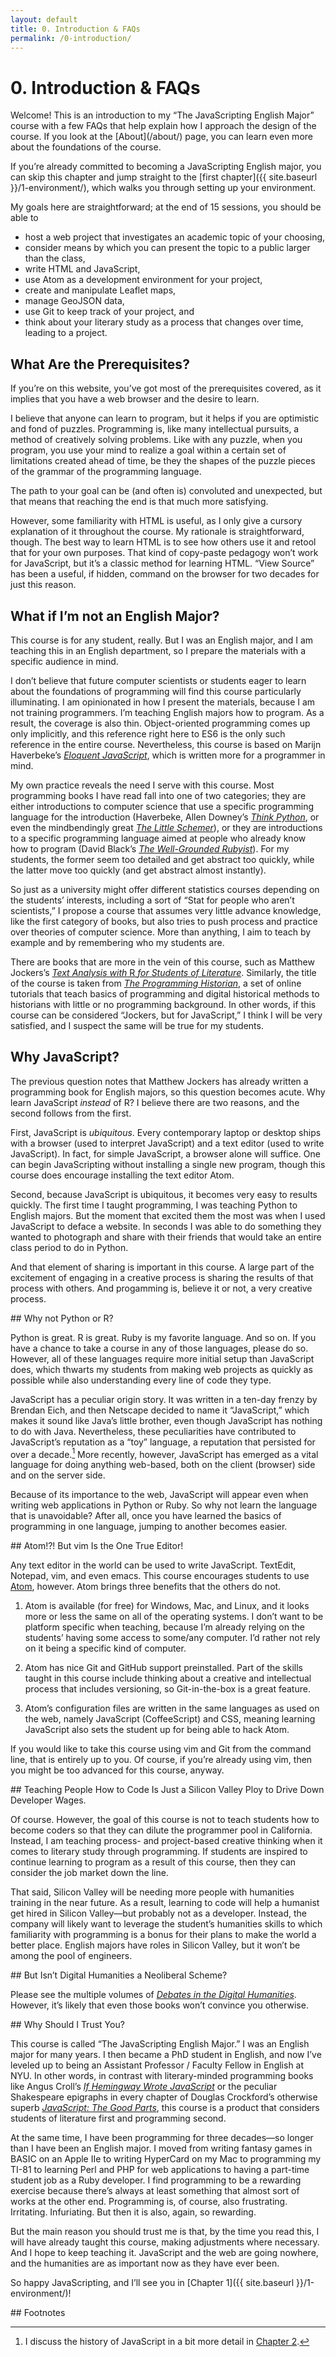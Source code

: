 ```yaml
---
layout: default
title: 0. Introduction & FAQs
permalink: /0-introduction/
---
```


# 0. Introduction & FAQs

<p class="lead"> Welcome! This is an introduction to my “The JavaScripting
English Major” course with a few FAQs that help explain how I approach the
design of the course. If you look at the [About](/about/) page, you can learn
even more about the foundations of the course.  </p>

If you’re already committed to becoming a JavaScripting English major, you can
skip this chapter and jump straight to the [first chapter]({{ site.baseurl
}}/1-environment/), which walks you through setting up your environment. 

My goals here are straightforward; at the end of 15 sessions, you should be
able to

* host a web project that investigates an academic topic of your
choosing,
* consider means by which you can present the topic to a public larger than
the class,
* write HTML and JavaScript,
* use Atom as a development environment for your project,
* create and manipulate Leaflet maps,
* manage GeoJSON data,
* use Git to keep track of your project, and
* think about your literary study as a process that changes over time, leading
to a project.

<section id="prerequisites">

## What Are the Prerequisites?

If you’re on this website, you’ve got most of the prerequisites covered, as it
implies that you have a web browser and the desire to learn. 

I believe that anyone can learn to program, but it helps if you are optimistic
and fond of puzzles. Programming is, like many intellectual pursuits,
a method of creatively solving problems. Like with any puzzle, when you
program, you use your mind to realize a goal within a certain set of
limitations created ahead of time, be they the shapes of the puzzle pieces of
the grammar of the programming language.

The path to your goal can be (and often is) convoluted and unexpected,
but that means that reaching the end is that much more satisfying.

However, some familiarity with HTML is useful, as I only give a cursory explanation of
it throughout the course. My rationale is straightforward, though. The best
way to learn HTML is to see how others use it and retool that for your own
purposes. That kind of copy-paste pedagogy won’t work for JavaScript, but it’s
a classic method for learning HTML. “View Source” has been a useful, if hidden,
command on the browser for two decades for just this reason.

</section>

<section id="not-english-major">

## What if I’m not an English Major?

This course is for any student, really. But I was an English major, and I am
teaching this in an English department, so I prepare the materials with a
specific audience in mind. 

I don’t believe that future computer scientists or students eager to learn
about the foundations of programming will find this course particularly
illuminating. I am opinionated in how I present the materials, because I am
not training programmers. I’m teaching English majors how to program. As a
result, the coverage is also thin. Object-oriented programming comes up only
implicitly, and this reference right here to ES6 is the only such reference in
the entire course. Nevertheless, this course is based on Marijn Haverbeke’s
[*Eloquent JavaScript*](http://eloquentjavascript.net), which is written more
for a programmer in mind.

My own practice reveals the need I serve with this course. Most programming
books I have read fall into one of two categories; they are either
introductions to computer science that use a specific programming language for
the introduction (Haverbeke, Allen Downey’s [*Think
Python*](http://greenteapress.com/wp/think-python-2e/), or even the
mindbendingly great [*The Little
Schemer*](https://mitpress.mit.edu/books/little-schemer)), or they are
introductions to a specific programming language aimed at people who already
know how to program (David Black’s [*The Well-Grounded
Rubyist*](https://www.manning.com/books/the-well-grounded-rubyist-second-edition)).
For my students, the former seem too
detailed and get abstract too quickly, while the latter move too quickly (and
get abstract almost instantly).

So just as a university might offer different statistics courses depending on
the students’ interests, including a sort of “Stat for people who aren’t
scientists,” I propose a course that assumes very little advance
knowledge, like the first category of books, but also tries to push process and
practice over theories of computer science. More than anything, I aim to teach
by example and by remembering who my students are.

There are books that are more in the vein of this course, such as Matthew
Jockers’s [*Text Analysis with* R *for Students of
Literature*](http://www.matthewjockers.net/text-analysis-with-r-for-students-of-literature/).
Similarly, the title of the course is taken from [*The Programming
Historian*](https://programminghistorian.org/), a set of online tutorials that
teach basics of programming and digital historical methods to historians with
little or no programming background. In other words, if this course can be
considered “Jockers, but for JavaScript,” I think I will be very satisfied,
and I suspect the same will be true for my students.

</section>
<section id="why-javascript">

## Why JavaScript?

The previous question notes that Matthew Jockers has already written a
programming book for English majors, so this question becomes acute. Why learn
JavaScript *instead* of R? I believe there are two reasons, and the second
follows from the first. 

First, JavaScript is *ubiquitous*. Every contemporary laptop or desktop ships
with a browser (used to interpret JavaScript) and a text editor (used to write
JavaScript). In fact, for simple JavaScript, a browser alone will suffice.
One can begin JavaScripting without installing a single new program, though
this course does encourage installing the text editor Atom.

Second, because JavaScript is ubiquitous, it becomes very easy to results
quickly. The first time I taught programming, I was teaching Python to English
majors. But the moment that excited them the most was when I used JavaScript
to deface a website. In seconds I was able to do something they wanted to
photograph and share with their friends that would take an entire class period
to do in Python. 

And that element of sharing is important in this course. A large part of the
excitement of engaging in a creative process is sharing the results of that
process with others. And progamming is, believe it or not, a very creative
process.

</section>

<section id="not-python">
## Why not Python or R?

Python is great. R is great. Ruby is my favorite language. And so on. If you
have a chance to take a course in any of those languages, please do so.
However, all of these languages require more initial setup than JavaScript
does, which thwarts my students from making web projects as quickly as
possible while also understanding every line of code they type.

JavaScript has a peculiar origin story. It was written in a ten-day frenzy by
Brendan Eich, and then Netscape decided to name it “JavaScript,” which makes
it sound like Java’s little brother, even though JavaScript has nothing to do
with Java. Nevertheless, these peculiarities have contributed to JavaScript’s
reputation as a “toy” language, a reputation that persisted for over a
decade.[^js-history] More recently, however, JavaScript has emerged as a vital
language for doing anything web-based, both on the client (browser) side and
on the server side. 

Because of its importance to the web, JavaScript will appear even when writing
web applications in Python or Ruby. So why not learn the language that is
unavoidable? After all, once you have learned the basics of programming in one
language, jumping to another becomes easier.

</section>
<section id="why-atom">
## Atom!?! But vim Is the One True Editor!

Any text editor in the world can be used to write JavaScript. TextEdit,
Notepad, vim, and even emacs. This course encourages students to use
[Atom](http://atom.io), however. Atom brings three benefits that the others do
not.

1. Atom is available (for free) for Windows, Mac, and Linux, and it looks more
   or less the same on all of the operating systems. I don’t want to be
   platform specific when teaching, because I’m already relying on the
   students’ having some access to some/any computer. I’d rather not rely on it
   being a specific kind of computer.

1. Atom has nice Git and GitHub support preinstalled. Part of the
   skills taught in this course include thinking about a creative and
   intellectual process that includes versioning, so Git-in-the-box is a great
   feature.

1. Atom’s configuration files are written in the same languages as used on the
   web, namely JavaScript (CoffeeScript) and CSS, meaning learning JavaScript
   also sets the student up for being able to hack Atom.

If you would like to take this course using vim and Git from the command line,
that is entirely up to you. Of course, if you’re already using vim, then you
might be too advanced for this course, anyway.

</section>
<section id="exploitation">
## Teaching People How to Code Is Just a Silicon Valley Ploy to Drive Down Developer Wages.

Of course. However, the goal of this course is not to teach
students how to become coders so that they can dilute the programmer pool in
California. Instead, I am teaching process- and project-based creative
thinking when it comes to literary study through programming. If students are
inspired to continue learning to program as a result of this course, then they
can consider the job market down the line.

That said, Silicon Valley will be needing more people with humanities training
in the near future. As a result, learning to code will help a humanist get hired in
Silicon Valley—but probably not as a developer. Instead, the company will
likely want to leverage the student’s humanities skills to which familiarity
with programming is a bonus for their plans to make the world a better place.
English majors have roles in Silicon Valley, but it won’t be among the pool of
engineers.

</section>
<section id="neoliberalism">
## But Isn’t Digital Humanities a Neoliberal Scheme?

Please see the multiple volumes of [*Debates in the Digital
Humanities*](http://dhdebates.gc.cuny.edu/). However, it’s likely that even
those books won’t convince you otherwise.

</section>
<section id="trusting-the-author">
## Why Should I Trust You?

This course is called “The JavaScripting English Major.” I was an English
major for many years. I then became a PhD student in English, and now I’ve
leveled up to being an Assistant Professor / Faculty Fellow in English at NYU.
In other words, in contrast with literary-minded programming books like Angus
Croll’s [*If Hemingway Wrote JavaScript*](https://www.nostarch.com/hemingway)
or the peculiar Shakespeare epigraphs in every chapter of Douglas Crockford’s
otherwise superb [*JavaScript: The Good
Parts*](http://shop.oreilly.com/product/9780596517748.do), this course is a
product that considers students of literature first and programming second.

At the same time, I have been programming for three decades—so longer than I
have been an English major. I moved from writing fantasy games in BASIC on an
Apple IIe to writing HyperCard on my Mac to programming my TI-81 to learning
Perl and PHP for web applications to having a part-time student job as a Ruby
developer. I find programming to be a rewarding exercise because there’s
always at least something that almost sort of works at the other end.
Programming is, of course, also frustrating. Irritating. Infuriating. But then
it is also, again, so rewarding.

But the main reason you should trust me is that, by the time you read this, I
will have already taught this course, making adjustments where necessary. And
I hope to keep teaching it. JavaScript and the web are going nowhere, and the
humanities are as important now as they have ever been.

So happy JavaScripting, and I’ll see you in [Chapter 1]({{ site.baseurl
}}/1-environment/)!
</section>

<section id="footnotes">
## Footnotes

[^js-history]: I discuss the history of JavaScript in a bit more detail in [Chapter 2](/2-calculator/).
</section>
